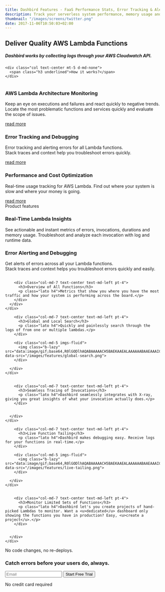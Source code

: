 ```yaml
---
title: Dashbird Features - FaaS Performance Stats, Error Tracking & Alerts
description: Track your serverless system performance, memory usage and AWS costs. Real-time function tracing and live tailing make troubleshooting your lambdas truly effortless.
thumbnail: "/images/screens/twitter.png"
date: 2017-11-06T10:50:03+02:00
---
```


<section class="container-fluid dark-bg">
  <div class="row">
    <div class="col text-center mt-5 d-none d-md-block">
      <h1>Deliver Quality AWS Lambda Functions</h1>
      <h5>Dashbird works by collecting logs through your AWS Cloudwatch API.</h5>
    </div>

    <div class="col text-center mt-5 d-md-none">
      <span class="h3 underlined">How it works?</span>
    </div>
  </div>

  <div class="row justify-content-md-center align-items-center">
    <div class="col bg-white p-3 mb-4 mt-5 mx-auto clickable" style="max-width: 800px;">
      <div class="row align-items-md-center">
        <div class="col-md-2 text-center">
          <img class="b-lazy" src="data:image/gif;base64,R0lGODlhAQABAAAAACH5BAEKAAEALAAAAAABAAEAAAICTAEAOw==" data-src="/images/graph.svg">
        </div>
        <div class="col-md-10 text-center text-md-left">
          <h3>AWS Lambda Architecture Monitoring</h3>
          <p class='lato'>Keep an eye on executions and failures and react quickly to negative trends. Locate the most problematic functions and services quickly and evaluate the scope of issues.</p>
          <span class='float-right'><a href='/features/aws-lambda-serverless-monitoring'>read more</a></span>
        </div>
      </div>
    </div>
  </div>

  <div class="row justify-content-md-center align-items-center">
    <div class="col bg-white p-3 mb-4 mx-auto clickable" style="max-width: 800px;">
      <div class="row align-items-center">
        <div class="col-md-2 text-center">
          <img class="b-lazy" src="data:image/gif;base64,R0lGODlhAQABAAAAACH5BAEKAAEALAAAAAABAAEAAAICTAEAOw==" data-src="/images/magnifier.svg">
        </div>
        <div class="col-md-10 text-center text-md-left">
          <h3>Error Tracking and Debugging</h3>
          <p class="lato">Error tracking and alerting errors for all Lambda functions.<br> Stack traces and context help you troubleshoot errors quickly.</p>
          <span class='float-right'><a href='/features/lambda-error-tracking'>read more</a></span>
        </div>
      </div>
    </div>
  </div>

  <div class="row justify-content-md-center align-items-center">
    <div class="col bg-white p-3 mb-4 mx-auto clickable" style="max-width: 800px;">
      <div class="row align-items-center">
        <div class="col-md-2 text-center">
          <img class="b-lazy" src="data:image/gif;base64,R0lGODlhAQABAAAAACH5BAEKAAEALAAAAAABAAEAAAICTAEAOw==" data-src="/images/tag.svg">
        </div>
        <div class="col-md-10 text-center text-md-left">
          <h3>Performance and Cost Optimization</h3>
          <p class='lato'>Real-time usage tracking for AWS Lambda. Find out where your system is slow and where your money is going.</p>
          <span class='float-right'><a href='/features/aws-lambda-performance-cost'>read more</a></span>
        </div>
      </div>
    </div>
  </div>

  <div class="row">
    <div class="col text-center mt-5">
      <span class="h2 underlined">Product features</span>
    </div>
  </div>

  <div class="row justify-content-md-center align-items-center">
    <div class="col-10 bg-white p-3 mt-5 mb-4 mx-auto">
      <div class="row">
        <div class="col-md-5 imgs-fluid">
          <img class="b-lazy" src="data:image/gif;base64,R0lGODlhAQABAAAAACH5BAEKAAEALAAAAAABAAEAAAICTAEAOw==" data-src="/images/features/function-monitoring.png">
        </div>
        <div class="col-md-7 text-center text-md-left pt-4">
          <h3>Real-Time Lambda Insights</h3>
          <p class="lato h4 lh-2">See actionable and instant metrics of errors, invocations, durations and memory usage. Troubleshoot and analyze each invocation with log and runtime data.</p>
        </div>
      </div>
    </div>
  </div>

  <div class="row justify-content-md-center align-items-center">
    <div class="col-10 bg-white p-3 mt-5 mb-4 mx-auto">
      <div class="row">
        <div class="col-md-7 text-center text-md-left pt-4">
          <h3>Error Alerting and Debugging</h3>
          <p class="lato h4 lh-2">Get alerts of errors across all your Lambda functions.<br> Stack traces and context helps you troubleshoot errors quickly and easily.</p>
        </div>
        <div class="col-md-5 text-right imgs-fluid">
          <img class="b-lazy" src="data:image/gif;base64,R0lGODlhAQABAAAAACH5BAEKAAEALAAAAAABAAEAAAICTAEAOw==" data-src="/images/screens/error.png">
        </div>
      </div>
    </div>
  </div>

  <div class="row justify-content-md-center align-items-center">
    <div class="col-10 bg-white p-3 mt-5 mb-4 mx-auto">
      <div class="row ">
        <div class="col-md-5 imgs-fluid">
          <img class="b-lazy" src="data:image/gif;base64,R0lGODlhAQABAAAAACH5BAEKAAEALAAAAAABAAEAAAICTAEAOw==" data-src="/images/features/lambdas-view.png">
        </div>

        <div class="col-md-7 text-center text-md-left pt-4">
          <h3>Overview of All Functions</h3>
          <p class="lato h4">Metrics that show you where you have the most traffic and how your system is performing across the board.</p>
        </div>
      </div>
    </div>
  </div>

  <div class="row justify-content-md-center align-items-center">
    <div class="col-10 bg-white p-3 mt-5 mb-4 mx-auto">
      <div class="row">

        <div class="col-md-7 text-center text-md-left pt-4">
          <h3>Global and Local Search</h3>
          <p class="lato h4">Quickly and painlessly search through the logs of from one or multiple lambdas.</p>
        </div>

        <div class="col-md-5 imgs-fluid">
          <img class="b-lazy" src="data:image/gif;base64,R0lGODlhAQABAAAAACH5BAEKAAEALAAAAAABAAEAAAICTAEAOw==" data-src="/images/features/global-search.png">
        </div>

      </div>
    </div>
  </div>

  <div class="row justify-content-md-center align-items-center">
    <div class="col-10 bg-white p-3 mt-5 mb-4 mx-auto">
      <div class="row ">
        <div class="col-md-5 imgs-fluid">
          <img class="b-lazy" src="data:image/gif;base64,R0lGODlhAQABAAAAACH5BAEKAAEALAAAAAABAAEAAAICTAEAOw==" data-src="/images/features/x-ray.png">
        </div>

        <div class="col-md-7 text-center text-md-left pt-4">
          <h3>Seamless Tracing of Invocations</h3>
          <p class="lato h4">Dashbird seamlessly integrates with X-ray, giving you great insights of what your invocation actually does.</p>
        </div>


      </div>
    </div>
  </div>

  <div class="row justify-content-md-center align-items-center">
    <div class="col-10 bg-white p-3 mt-5 mb-4 mx-auto">
      <div class="row">

        <div class="col-md-7 text-center text-md-left pt-4">
          <h3>Live Function Tailing</h3>
          <p class="lato h4">Dashbird makes debugging easy. Receive logs for your functions in real-time.</p>
        </div>

        <div class="col-md-5 imgs-fluid">
          <img class="b-lazy" src="data:image/gif;base64,R0lGODlhAQABAAAAACH5BAEKAAEALAAAAAABAAEAAAICTAEAOw==" data-src="/images/features/live-tailing.png">
        </div>

      </div>
    </div>
  </div>

  <div class="row justify-content-md-center align-items-center">
    <div class="col-10 bg-white p-3 mt-5 mb-4 mx-auto">
      <div class="row ">
        <div class="col-md-5 imgs-fluid">
          <img class="b-lazy" src="data:image/gif;base64,R0lGODlhAQABAAAAACH5BAEKAAEALAAAAAABAAEAAAICTAEAOw==" data-src="/images/features/project-overview.png">
        </div>

        <div class="col-md-7 text-center text-md-left pt-4">
          <h3>Monitor Limited Sets of Functions</h3>
          <p class="lato h4">Dashbird let's you create projects of hand-picked Lambdas to monitor. Want a <u>dedicated</u> dashboard only showing the functions you have in production? Easy, <u>create a project</u>.</p>
        </div>


      </div>
    </div>
  </div>

</section>

<section class="container-fluid">
  <div class="row justify-content-md-center">
    <div class="col justify-content-md-center text-center cta-blue bg-cta br-7 mb-8 mt-5 pt-5 pb-5 mx-auto" style="max-width: 832px;" >
      <span class="h1 pt-5">No code changes, no re-deploys.</span>
      <h3 class="mt-3">Catch errors before your users do, always.</h3>
      <div class="row justify-content-md-center justify-content-sm-center">
        <div class="col-sm-10 col-xs-12">
          <form method="get" action="/register">
            <label class="input-group">
              <input type="email" class="form-control cta-input" placeholder='Email' name='email' required>
              <button class="input-group-addon cta-pink cta-btn">Start Free Trial</button>
            </label>
          </form>
          <p class="text-center small">No credit card required</p>
        </div>
      </div>
    </div>
  </div>
</section>
